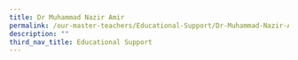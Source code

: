 ```yaml
---
title: Dr Muhammad Nazir Amir
permalink: /our-master-teachers/Educational-Support/Dr-Muhammad-Nazir-Amir/
description: ""
third_nav_title: Educational Support
---
```

